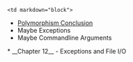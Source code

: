 	<td markdown="block">
* [Polymorphism Conclusion](slides/25/polymorphism-conclusion.html)
* Maybe Exceptions
* Maybe Commandline Arguments
</td>
	<td markdown="block">
* __Chapter 12__ - Exceptions and File I/O
</td>
	<td markdown="block">
<!--
* [](assignments/.html)
-->
</td>
